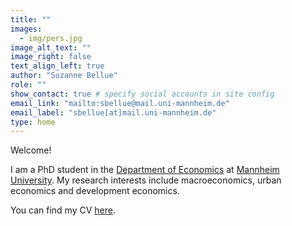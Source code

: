 ```yaml
---
title: "" 
images:
  - img/pers.jpg
image_alt_text: ""
image_right: false
text_align_left: true
author: "Suzanne Bellue"
role: ""
show_contact: true # specify social accounts in site config
email_link: "mailto:sbellue@mail.uni-mannheim.de" 
email_label: "sbellue[at]mail.uni-mannheim.de"
type: home
---
```


Welcome! 


I am a PhD student in the [Department of Economics](https://gess.uni-mannheim.de/doctoral-programs/economics-cdse.html) at [Mannheim University](https://www.vwl.uni-mannheim.de/en/). My research interests include macroeconomics, urban economics and development economics.

You can find my CV [here](uploads/resume.pdf).